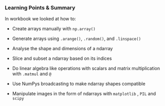 ### Learning Points & Summary
In workbook we looked at how to:

* Create arrays manually with `np.array()`

* Generate arrays using  `.arange()`, `.random()`, and `.linspace()`

* Analyse the shape and dimensions of a ndarray

* Slice and subset a ndarray based on its indices

* Do linear algebra like operations with scalars and matrix multiplication with `.matmul` and `@`

* Use NumPys broadcasting to make ndarray shapes compatible

* Manipulate images in the form of ndarrays with `matplotlib` , `PIL` and `scipy`



